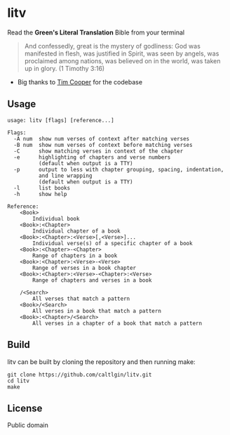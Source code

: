 # litv

Read the **Green's Literal Translation** Bible from your terminal

> And confessedly, great is the mystery of godliness: God was manifested in
> flesh, was justified in Spirit, was seen by angels, was proclaimed among
> nations, was believed on in the world, was taken up in glory. (1 Timothy 3:16)

- Big thanks to [Tim Cooper](https://github.com/bontibon/kjv) for the codebase

## Usage

    usage: litv [flags] [reference...]

    Flags:
      -A num  show num verses of context after matching verses
      -B num  show num verses of context before matching verses
      -C      show matching verses in context of the chapter
      -e      highlighting of chapters and verse numbers
              (default when output is a TTY)
      -p      output to less with chapter grouping, spacing, indentation,
              and line wrapping
              (default when output is a TTY)
      -l      list books
      -h      show help

    Reference:
        <Book>
            Individual book
        <Book>:<Chapter>
            Individual chapter of a book
        <Book>:<Chapter>:<Verse>[,<Verse>]...
            Individual verse(s) of a specific chapter of a book
        <Book>:<Chapter>-<Chapter>
            Range of chapters in a book
        <Book>:<Chapter>:<Verse>-<Verse>
            Range of verses in a book chapter
        <Book>:<Chapter>:<Verse>-<Chapter>:<Verse>
            Range of chapters and verses in a book

        /<Search>
            All verses that match a pattern
        <Book>/<Search>
            All verses in a book that match a pattern
        <Book>:<Chapter>/<Search>
            All verses in a chapter of a book that match a pattern

## Build

litv can be built by cloning the repository and then running make:

    git clone https://github.com/caltlgin/litv.git
    cd litv
    make

## License

Public domain
